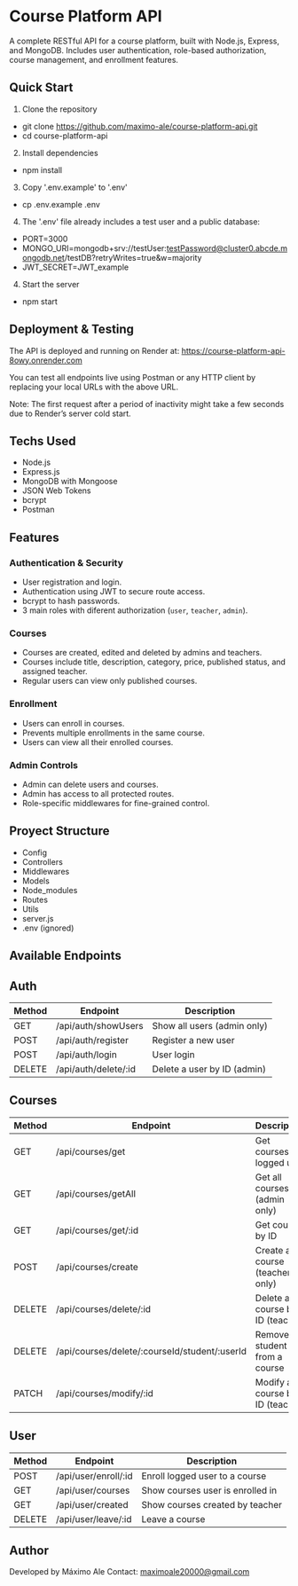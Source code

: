 # Course Platform API

A complete RESTful API for a course platform, built with Node.js, Express, and MongoDB. Includes user authentication, role-based authorization, course management, and enrollment features.

## Quick Start

1. Clone the repository
- git clone https://github.com/maximo-ale/course-platform-api.git
- cd course-platform-api

2. Install dependencies
- npm install

3. Copy '.env.example' to '.env'
- cp .env.example .env

4. The '.env' file already includes a test user and a public database:
- PORT=3000
- MONGO_URI=mongodb+srv://testUser:testPassword@cluster0.abcde.mongodb.net/testDB?retryWrites=true&w=majority
- JWT_SECRET=JWT_example

4. Start the server
- npm start

## Deployment & Testing
The API is deployed and running on Render at:
https://course-platform-api-8owy.onrender.com

You can test all endpoints live using Postman or any HTTP client by replacing your local URLs with the above URL.

Note: The first request after a period of inactivity might take a few seconds due to Render’s server cold start.

## Techs Used

- Node.js
- Express.js
- MongoDB with Mongoose
- JSON Web Tokens
- bcrypt
- Postman

## Features

### Authentication & Security
- User registration and login.
- Authentication using JWT to secure route access.
- bcrypt to hash passwords.
- 3 main roles with diferent authorization (`user`, `teacher`, `admin`).

### Courses
- Courses are created, edited and deleted by admins and teachers.
- Courses include title, description, category, price, published status, and assigned teacher.
- Regular users can view only published courses.

### Enrollment
- Users can enroll in courses.
- Prevents multiple enrollments in the same course.
- Users can view all their enrolled courses.

### Admin Controls
- Admin can delete users and courses.
- Admin has access to all protected routes.
- Role-specific middlewares for fine-grained control.

## Proyect Structure

- Config
- Controllers
- Middlewares
- Models
- Node_modules
- Routes
- Utils
- server.js
- .env (ignored)

## Available Endpoints

## Auth

| Method | Endpoint                | Description                    |
|--------|-------------------------|-------------------------------|
| GET    | /api/auth/showUsers      | Show all users (admin only)   |
| POST   | /api/auth/register       | Register a new user            |
| POST   | /api/auth/login          | User login                    |
| DELETE | /api/auth/delete/:id     | Delete a user by ID (admin)   |

## Courses

| Method | Endpoint                                     | Description                        |
|--------|----------------------------------------------|----------------------------------|
| GET    | /api/courses/get                             | Get courses for logged user       |
| GET    | /api/courses/getAll                          | Get all courses (admin only)      |
| GET    | /api/courses/get/:id                         | Get course by ID                  |
| POST   | /api/courses/create                          | Create a course (teacher only)    |
| DELETE | /api/courses/delete/:id                      | Delete a course by ID (teacher)   |
| DELETE | /api/courses/delete/:courseId/student/:userId | Remove a student from a course    |
| PATCH  | /api/courses/modify/:id                      | Modify a course by ID (teacher)   |

## User

| Method | Endpoint                 | Description                         |
|--------|--------------------------|-----------------------------------|
| POST   | /api/user/enroll/:id     | Enroll logged user to a course    |
| GET    | /api/user/courses        | Show courses user is enrolled in  |
| GET    | /api/user/created        | Show courses created by teacher   |
| DELETE | /api/user/leave/:id      | Leave a course                    |

## Author
Developed by Máximo Ale
Contact: maximoale20000@gmail.com